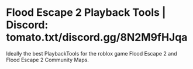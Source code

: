 # Flood Escape 2 Playback Tools | Discord: tomato.txt/discord.gg/8N2M9fHJqa
Ideally the best PlaybackTools for the roblox game Flood Escape 2 and Flood Escape 2 Community Maps.
